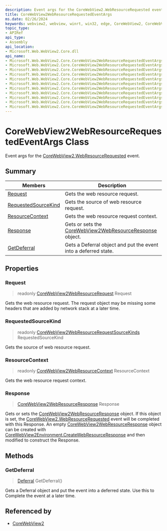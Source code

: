 ```yaml
---
description: Event args for the CoreWebView2.WebResourceRequested event.
title: CoreWebView2WebResourceRequestedEventArgs
ms.date: 02/26/2024
keywords: webview2, webview, winrt, win32, edge, CoreWebView2, CoreWebView2Controller, browser control, edge html, CoreWebView2WebResourceRequestedEventArgs
topic_type:
- APIRef
api_type:
- Assembly
api_location:
- Microsoft.Web.WebView2.Core.dll
api_name:
- Microsoft.Web.WebView2.Core.CoreWebView2WebResourceRequestedEventArgs
- Microsoft.Web.WebView2.Core.CoreWebView2WebResourceRequestedEventArgs.Request
- Microsoft.Web.WebView2.Core.CoreWebView2WebResourceRequestedEventArgs.RequestedSourceKind
- Microsoft.Web.WebView2.Core.CoreWebView2WebResourceRequestedEventArgs.ResourceContext
- Microsoft.Web.WebView2.Core.CoreWebView2WebResourceRequestedEventArgs.Response
- Microsoft.Web.WebView2.Core.CoreWebView2WebResourceRequestedEventArgs.GetDeferral
- Microsoft.Web.WebView2.Core.CoreWebView2WebResourceRequestedEventArgs.get_Request
- Microsoft.Web.WebView2.Core.CoreWebView2WebResourceRequestedEventArgs.get_RequestedSourceKind
- Microsoft.Web.WebView2.Core.CoreWebView2WebResourceRequestedEventArgs.get_ResourceContext
- Microsoft.Web.WebView2.Core.CoreWebView2WebResourceRequestedEventArgs.get_Response
- Microsoft.Web.WebView2.Core.CoreWebView2WebResourceRequestedEventArgs.put_Response
---
```


# CoreWebView2WebResourceRequestedEventArgs Class



Event args for the [CoreWebView2.WebResourceRequested](corewebview2.md#webresourcerequested) event.

## Summary

Members|Description
--|--
[Request](#request) | Gets the web resource request.
[RequestedSourceKind](#requestedsourcekind) | Gets the source of web resource request.
[ResourceContext](#resourcecontext) | Gets the web resource request context.
[Response](#response) | Gets or sets the [CoreWebView2WebResourceResponse](corewebview2webresourceresponse.md) object.
[GetDeferral](#getdeferral) | Gets a Deferral object and put the event into a deferred state.

## Properties

### Request

> readonly  [CoreWebView2WebResourceRequest](corewebview2webresourcerequest.md) Request

Gets the web resource request.
The request object may be missing some headers that are added by network stack at a later time.

### RequestedSourceKind

> readonly  [CoreWebView2WebResourceRequestSourceKinds](corewebview2webresourcerequestsourcekinds.md) RequestedSourceKind

Gets the source of web resource request.

### ResourceContext

> readonly  [CoreWebView2WebResourceContext](corewebview2webresourcecontext.md) ResourceContext

Gets the web resource request context.

### Response

>  [CoreWebView2WebResourceResponse](corewebview2webresourceresponse.md) Response

Gets or sets the [CoreWebView2WebResourceResponse](corewebview2webresourceresponse.md) object.
If this object is set, the [CoreWebView2.WebResourceRequested](corewebview2.md#webresourcerequested) event will be completed with this Response.
An empty [CoreWebView2WebResourceResponse](corewebview2webresourceresponse.md) object can be created with [CoreWebView2Environment.CreateWebResourceResponse](corewebview2environment.md#createwebresourceresponse) and then modified to construct the Response.



## Methods

### GetDeferral

> [Deferral](/uwp/api/Windows.Foundation.Deferral) GetDeferral()

Gets a Deferral object and put the event into a deferred state.
Use this to Complete the event at a later time.






## Referenced by

- [CoreWebView2](corewebview2.md)
